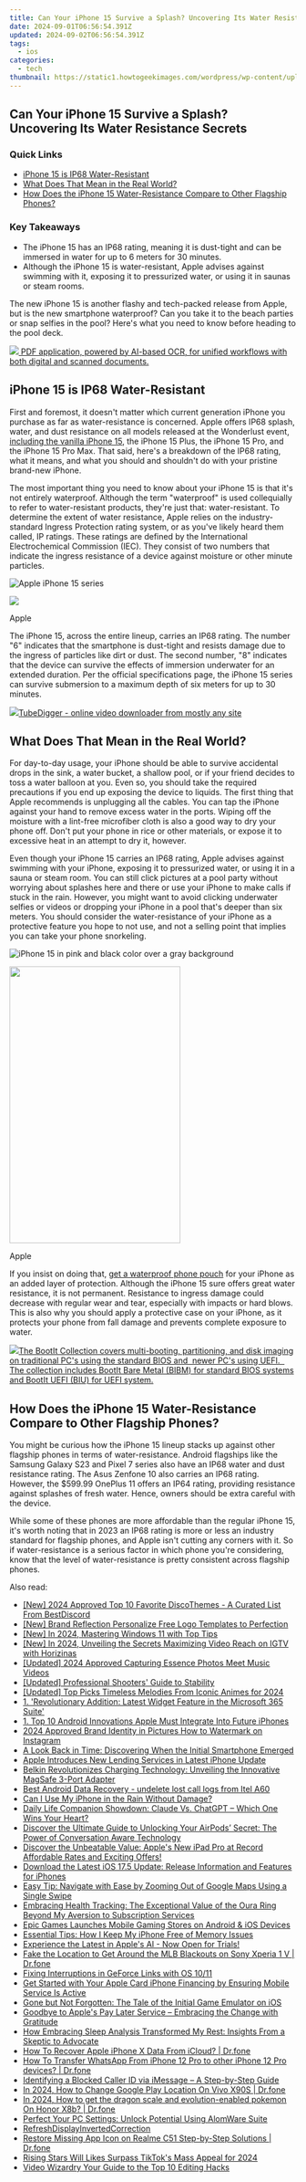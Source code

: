 ```yaml
---
title: Can Your iPhone 15 Survive a Splash? Uncovering Its Water Resistance Secrets
date: 2024-09-01T06:56:54.391Z
updated: 2024-09-02T06:56:54.391Z
tags:
  - ios
categories:
  - tech
thumbnail: https://static1.howtogeekimages.com/wordpress/wp-content/uploads/2023/09/3-7.png
---
```


## Can Your iPhone 15 Survive a Splash? Uncovering Its Water Resistance Secrets

### Quick Links

* [iPhone 15 is IP68 Water-Resistant](https://activate-lock.techidaily.com/in-2024-effective-ways-to-fix-checkra1n-error-31-from-iphone-12-by-drfone-ios/)
* [What Does That Mean in the Real World?](https://vp-tips.techidaily.com/updated-2024-approved-effortless-transformation-how-to-convert-avis-to-gifs-via-filmora/)
* [How Does the iPhone 15 Water-Resistance Compare to Other Flagship Phones?](https://techidaily.com/best-fixes-for-vivo-y78plus-hard-reset-drfone-by-drfone-reset-android-reset-android/)

### Key Takeaways

* The iPhone 15 has an IP68 rating, meaning it is dust-tight and can be immersed in water for up to 6 meters for 30 minutes.
* Although the iPhone 15 is water-resistant, Apple advises against swimming with it, exposing it to pressurized water, or using it in saunas or steam rooms.

 The new iPhone 15 is another flashy and tech-packed release from Apple, but is the new smartphone waterproof? Can you take it to the beach parties or snap selfies in the pool? Here's what you need to know before heading to the pool deck.

<!-- affiliate ads begin -->
<a href="https://checkout.abbyy.com/order/checkout.php?PRODS=39254549&QTY=1&AFFILIATE=108875&CART=1"> <img src="https://secure.avangate.com/images/merchant/0e5fb5c76fca16adbee503c9aff393cd/products/8_FR-Badges-NEW-FR-Standard-16-WIN-200.png" border="0"> PDF application, powered by AI-based OCR, for unified workflows with both digital and scanned documents. </a>
<!-- affiliate ads end -->
##  iPhone 15 is IP68 Water-Resistant

 First and foremost, it doesn't matter which current generation iPhone you purchase as far as water-resistance is concerned. Apple offers IP68 splash, water, and dust resistance on all models released at the Wonderlust event, [including the vanilla iPhone 15](https://youtube-data.techidaily.com/approved-sound-strategies-tailoring-your-microphone-to-align-with-your-youtube-channel/), the iPhone 15 Plus, the iPhone 15 Pro, and the iPhone 15 Pro Max. That said, here's a breakdown of the IP68 rating, what it means, and what you should and shouldn't do with your pristine brand-new iPhone.

 The most important thing you need to know about your iPhone 15 is that it's not entirely waterproof. Although the term "waterproof" is used collequially to refer to water-resistant products, they're just that: water-resistant. To determine the extent of water resistance, Apple relies on the industry-standard Ingress Protection rating system, or as you've likely heard them called, IP ratings. These ratings are defined by the International Electrochemical Commission (IEC). They consist of two numbers that indicate the ingress resistance of a device against moisture or other minute particles.

![Apple iPhone 15 series](https://static1.howtogeekimages.com/wordpress/wp-content/uploads/2023/09/iphone.jpg) 

<!-- affiliate ads begin -->
<a href="https://secure.2checkout.com/order/checkout.php?PRODS=4715391&QTY=1&AFFILIATE=108875&CART=1"><img src="https://secure.avangate.com/images/merchant/7f687767ccf20fcea1c9dc4a5adc2326/Digisigner_banner_728_x_90_color_version.png" border="0"></a>
<!-- affiliate ads end -->
Apple

 The iPhone 15, across the entire lineup, carries an IP68 rating. The number "6" indicates that the smartphone is dust-tight and resists damage due to the ingress of particles like dirt or dust. The second number, "8" indicates that the device can survive the effects of immersion underwater for an extended duration. Per the official specifications page, the iPhone 15 series can survive submersion to a maximum depth of six meters for up to 30 minutes.

<!-- affiliate ads begin -->
<a href="https://secure.2checkout.com/order/checkout.php?PRODS=4572700&QTY=1&AFFILIATE=108875&CART=1"><img src="	https://www.tubedigger.com/wp-content/uploads/2020/08/tubedigger-software-new.png" border="0">TubeDigger - online video downloader from mostly any site</a>
<!-- affiliate ads end -->
##  What Does That Mean in the Real World?

 For day-to-day usage, your iPhone should be able to survive accidental drops in the sink, a water bucket, a shallow pool, or if your friend decides to toss a water balloon at you. Even so, you should take the required precautions if you end up exposing the device to liquids. The first thing that Apple recommends is unplugging all the cables. You can tap the iPhone against your hand to remove excess water in the ports. Wiping off the moisture with a lint-free microfiber cloth is also a good way to dry your phone off. Don't put your phone in rice or other materials, or expose it to excessive heat in an attempt to dry it, however.

 Even though your iPhone 15 carries an IP68 rating, Apple advises against swimming with your iPhone, exposing it to pressurized water, or using it in a sauna or steam room. You can still click pictures at a pool party without worrying about splashes here and there or use your iPhone to make calls if stuck in the rain. However, you might want to avoid clicking underwater selfies or videos or dropping your iPhone in a pool that's deeper than six meters. You should consider the water-resistance of your iPhone as a protective feature you hope to not use, and not a selling point that implies you can take your phone snorkeling.

![iPhone 15 in pink and black color over a gray background](https://static1.howtogeekimages.com/wordpress/wp-content/uploads/2023/09/design_endframe__cb31n5bv6082_large_2x.jpg) 

<!-- affiliate ads begin -->
<a href="https://zonlipartnershipprogram.pxf.io/c/5597632/1611407/17882" target="_top" id="1611407"><img src="//a.impactradius-go.com/display-ad/17882-1611407" border="0" alt="" width="300" height="485"/></a><img height="0" width="0" src="https://imp.pxf.io/i/5597632/1611407/17882" style="position:absolute;visibility:hidden;" border="0" />
<!-- affiliate ads end -->
Apple

 If you insist on doing that, [get a waterproof phone pouch](https://fake-location.techidaily.com/how-to-watch-hulu-outside-us-on-motorola-g54-5g-drfone-by-drfone-virtual-android/) for your iPhone as an added layer of protection. Although the iPhone 15 sure offers great water resistance, it is not permanent. Resistance to ingress damage could decrease with regular wear and tear, especially with impacts or hard blows. This is also why you should apply a protective case on your iPhone, as it protects your phone from fall damage and prevents complete exposure to water.

<!-- affiliate ads begin -->
<a href="https://secure.2checkout.com/order/checkout.php?PRODS=45152810&QTY=1&AFFILIATE=108875&CART=1"> <img src="https://secure.avangate.com/images/merchant/842ca578342915ccb8ae069595ba7233/products/copy_bootit-ss1_178x139.jpg" border="0">The BootIt Collection covers multi-booting, partitioning, and disk imaging on traditional PC's using the standard BIOS and  newer PC's using UEFI.   The collection includes BootIt Bare Metal (BIBM) for standard BIOS systems and BootIt UEFI (BIU) for UEFI system. 
</a>
<!-- affiliate ads end -->
##  How Does the iPhone 15 Water-Resistance Compare to Other Flagship Phones?

 You might be curious how the iPhone 15 lineup stacks up against other flagship phones in terms of water-resistance. Android flagships like the Samsung Galaxy S23 and Pixel 7 series also have an IP68 water and dust resistance rating. The Asus Zenfone 10 also carries an IP68 rating. However, the $599.99 OnePlus 11 offers an IP64 rating, providing resistance against splashes of fresh water. Hence, owners should be extra careful with the device.

 While some of these phones are more affordable than the regular iPhone 15, it's worth noting that in 2023 an IP68 rating is more or less an industry standard for flagship phones, and Apple isn't cutting any corners with it. So if water-resistance is a serious factor in which phone you're considering, know that the level of water-resistance is pretty consistent across flagship phones.

<ins class="adsbygoogle"
     style="display:block"
     data-ad-format="autorelaxed"
     data-ad-client="ca-pub-7571918770474297"
     data-ad-slot="1223367746"></ins>



<ins class="adsbygoogle"
     style="display:block"
     data-ad-client="ca-pub-7571918770474297"
     data-ad-slot="8358498916"
     data-ad-format="auto"
     data-full-width-responsive="true"></ins>

<span class="atpl-alsoreadstyle">Also read:</span>
<div><ul>
<li><a href="https://discord-videos.techidaily.com/new-2024-approved-top-10-favorite-discothemes-a-curated-list-from-bestdiscord/"><u>[New] 2024 Approved  Top 10 Favorite DiscoThemes - A Curated List From BestDiscord</u></a></li>
<li><a href="https://extra-resources.techidaily.com/new-brand-reflection-personalize-free-logo-templates-to-perfection/"><u>[New] Brand Reflection  Personalize Free Logo Templates to Perfection</u></a></li>
<li><a href="https://fox-direct.techidaily.com/new-in-2024-mastering-windows-11-with-top-tips/"><u>[New] In 2024, Mastering Windows 11 with Top Tips</u></a></li>
<li><a href="https://instagram-video-files.techidaily.com/new-in-2024-unveiling-the-secrets-maximizing-video-reach-on-igtv-with-horizinas/"><u>[New] In 2024, Unveiling the Secrets  Maximizing Video Reach on IGTV with Horizinas</u></a></li>
<li><a href="https://fox-info.techidaily.com/updated-2024-approved-capturing-essence-photos-meet-music-videos/"><u>[Updated] 2024 Approved  Capturing Essence  Photos Meet Music Videos</u></a></li>
<li><a href="https://facebook-record-videos.techidaily.com/updated-professional-shooters-guide-to-stability/"><u>[Updated] Professional Shooters' Guide to Stability</u></a></li>
<li><a href="https://fox-info.techidaily.com/updated-top-picks-timeless-melodies-from-iconic-animes-for-2024/"><u>[Updated] Top Picks  Timeless Melodies From Iconic Animes for 2024</u></a></li>
<li><a href="https://os-tips.techidaily.com/1-revolutionary-addition-latest-widget-feature-in-the-microsoft-365-suite/"><u>1. 'Revolutionary Addition: Latest Widget Feature in the Microsoft 365 Suite'</u></a></li>
<li><a href="https://os-tips.techidaily.com/1-top-10-android-innovations-apple-must-integrate-into-future-iphones/"><u>1. Top 10 Android Innovations Apple Must Integrate Into Future iPhones</u></a></li>
<li><a href="https://instagram-video-recordings.techidaily.com/2024-approved-brand-identity-in-pictures-how-to-watermark-on-instagram/"><u>2024 Approved  Brand Identity in Pictures  How to Watermark on Instagram</u></a></li>
<li><a href="https://os-tips.techidaily.com/a-look-back-in-time-discovering-when-the-initial-smartphone-emerged/"><u>A Look Back in Time: Discovering When the Initial Smartphone Emerged</u></a></li>
<li><a href="https://os-tips.techidaily.com/apple-introduces-new-lending-services-in-latest-iphone-update/"><u>Apple Introduces New Lending Services in Latest iPhone Update</u></a></li>
<li><a href="https://os-tips.techidaily.com/belkin-revolutionizes-charging-technology-unveiling-the-innovative-magsafe-3-port-adapter/"><u>Belkin Revolutionizes Charging Technology: Unveiling the Innovative MagSafe 3-Port Adapter</u></a></li>
<li><a href="https://phone-solutions.techidaily.com/best-android-data-recovery-undelete-lost-call-logs-from-itel-a60-by-fonelab-android-recover-call-logs/"><u>Best Android Data Recovery - undelete lost call logs from Itel A60</u></a></li>
<li><a href="https://os-tips.techidaily.com/can-i-use-my-iphone-in-the-rain-without-damage/"><u>Can I Use My iPhone in the Rain Without Damage?</u></a></li>
<li><a href="https://os-tips.techidaily.com/daily-life-companion-showdown-claude-vs-chatgpt-which-one-wins-your-heart/"><u>Daily Life Companion Showdown: Claude Vs. ChatGPT – Which One Wins Your Heart?</u></a></li>
<li><a href="https://os-tips.techidaily.com/discover-the-ultimate-guide-to-unlocking-your-airpods-secret-the-power-of-conversation-aware-technology/"><u>Discover the Ultimate Guide to Unlocking Your AirPods’ Secret: The Power of Conversation Aware Technology</u></a></li>
<li><a href="https://os-tips.techidaily.com/discover-the-unbeatable-value-apples-new-ipad-pro-at-record-affordable-rates-and-exciting-offers/"><u>Discover the Unbeatable Value: Apple's New iPad Pro at Record Affordable Rates and Exciting Offers!</u></a></li>
<li><a href="https://os-tips.techidaily.com/download-the-latest-ios-175-update-release-information-and-features-for-iphones/"><u>Download the Latest iOS 17.5 Update: Release Information and Features for iPhones</u></a></li>
<li><a href="https://os-tips.techidaily.com/easy-tip-navigate-with-ease-by-zooming-out-of-google-maps-using-a-single-swipe/"><u>Easy Tip: Navigate with Ease by Zooming Out of Google Maps Using a Single Swipe</u></a></li>
<li><a href="https://os-tips.techidaily.com/embracing-health-tracking-the-exceptional-value-of-the-oura-ring-beyond-my-aversion-to-subscription-services/"><u>Embracing Health Tracking: The Exceptional Value of the Oura Ring Beyond My Aversion to Subscription Services</u></a></li>
<li><a href="https://os-tips.techidaily.com/epic-games-launches-mobile-gaming-stores-on-android-and-ios-devices/"><u>Epic Games Launches Mobile Gaming Stores on Android & iOS Devices</u></a></li>
<li><a href="https://os-tips.techidaily.com/essential-tips-how-i-keep-my-iphone-free-of-memory-issues/"><u>Essential Tips: How I Keep My iPhone Free of Memory Issues</u></a></li>
<li><a href="https://os-tips.techidaily.com/experience-the-latest-in-apples-ai-now-open-for-trials/"><u>Experience the Latest in Apple's AI - Now Open for Trials!</u></a></li>
<li><a href="https://fake-location.techidaily.com/fake-the-location-to-get-around-the-mlb-blackouts-on-sony-xperia-1-v-drfone-by-drfone-virtual-android/"><u>Fake the Location to Get Around the MLB Blackouts on Sony Xperia 1 V | Dr.fone</u></a></li>
<li><a href="https://windows11.techidaily.com/fixing-interruptions-in-geforce-links-with-os-1011/"><u>Fixing Interruptions in GeForce Links with OS 10/11</u></a></li>
<li><a href="https://os-tips.techidaily.com/get-started-with-your-apple-card-iphone-financing-by-ensuring-mobile-service-is-active/"><u>Get Started with Your Apple Card iPhone Financing by Ensuring Mobile Service Is Active</u></a></li>
<li><a href="https://os-tips.techidaily.com/gone-but-not-forgotten-the-tale-of-the-initial-game-emulator-on-ios/"><u>Gone but Not Forgotten: The Tale of the Initial Game Emulator on iOS</u></a></li>
<li><a href="https://os-tips.techidaily.com/goodbye-to-apples-pay-later-service-embracing-the-change-with-gratitude/"><u>Goodbye to Apple's Pay Later Service – Embracing the Change with Gratitude</u></a></li>
<li><a href="https://os-tips.techidaily.com/how-embracing-sleep-analysis-transformed-my-rest-insights-from-a-skeptic-to-advocate/"><u>How Embracing Sleep Analysis Transformed My Rest: Insights From a Skeptic to Advocate</u></a></li>
<li><a href="https://techidaily.com/how-to-recover-apple-iphone-x-data-from-icloud-drfone-by-drfone-ios-data-recovery-ios-data-recovery/"><u>How To Recover Apple iPhone X Data From iCloud? | Dr.fone</u></a></li>
<li><a href="https://review-topics.techidaily.com/how-to-transfer-whatsapp-from-iphone-12-pro-to-other-iphone-12-pro-devices-drfone-by-drfone-transfer-whatsapp-from-ios-transfer-whatsapp-from-ios/"><u>How To Transfer WhatsApp From iPhone 12 Pro to other iPhone 12 Pro devices? | Dr.fone</u></a></li>
<li><a href="https://os-tips.techidaily.com/identifying-a-blocked-caller-id-via-imessage-a-step-by-step-guide/"><u>Identifying a Blocked Caller ID via iMessage – A Step-by-Step Guide</u></a></li>
<li><a href="https://review-topics.techidaily.com/in-2024-how-to-change-google-play-location-on-vivo-x90s-drfone-by-drfone-virtual-android/"><u>In 2024, How to Change Google Play Location On Vivo X90S | Dr.fone</u></a></li>
<li><a href="https://pokemon-go-android.techidaily.com/in-2024-how-to-get-the-dragon-scale-and-evolution-enabled-pokemon-on-honor-x8b-drfone-by-drfone-virtual-android/"><u>In 2024, How to get the dragon scale and evolution-enabled pokemon On Honor X8b? | Dr.fone</u></a></li>
<li><a href="https://windows11.techidaily.com/perfect-your-pc-settings-unlock-potential-using-alomware-suite/"><u>Perfect Your PC Settings: Unlock Potential Using AlomWare Suite</u></a></li>
<li><a href="https://graphic-issues.techidaily.com/refreshdisplayinvertedcorrection/"><u>RefreshDisplayInvertedCorrection</u></a></li>
<li><a href="https://howto.techidaily.com/restore-missing-app-icon-on-realme-c51-step-by-step-solutions-drfone-by-drfone-fix-android-problems-fix-android-problems/"><u>Restore Missing App Icon on Realme C51 Step-by-Step Solutions | Dr.fone</u></a></li>
<li><a href="https://tiktok-clips.techidaily.com/rising-stars-will-likes-surpass-tiktoks-mass-appeal-for-2024/"><u>Rising Stars  Will Likes Surpass TikTok's Mass Appeal for 2024</u></a></li>
<li><a href="https://youtube-docs.techidaily.com/-wizardry-your-guide-to-the-top-10-editing-hacks/"><u>Video Wizardry  Your Guide to the Top 10 Editing Hacks</u></a></li>
</ul></div>
